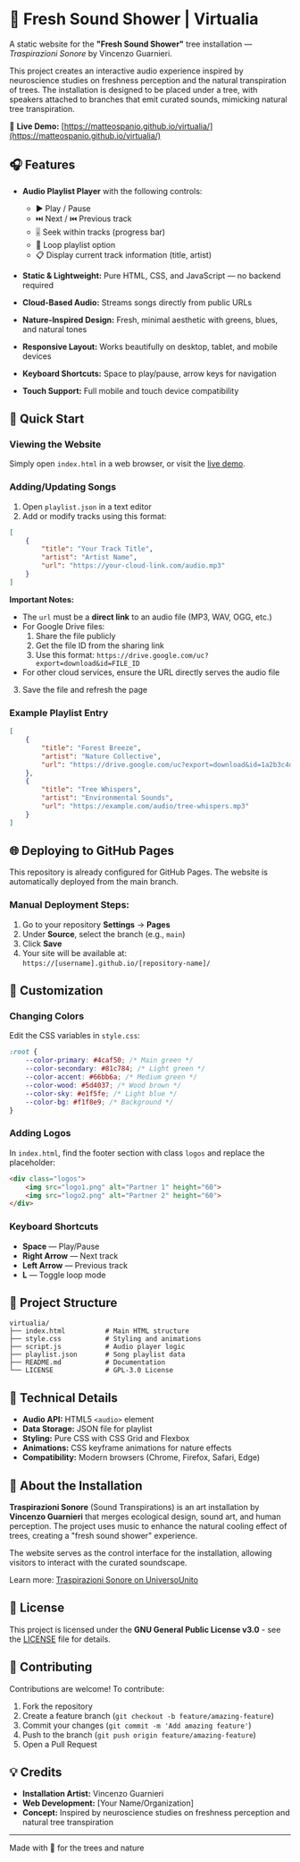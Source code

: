 # 🌿 Fresh Sound Shower | Virtualia

A static website for the **"Fresh Sound Shower"** tree installation — *Traspirazioni Sonore* by Vincenzo Guarnieri.

This project creates an interactive audio experience inspired by neuroscience studies on freshness perception and the natural transpiration of trees. The installation is designed to be placed under a tree, with speakers attached to branches that emit curated sounds, mimicking natural tree transpiration.

🔗 **Live Demo:** [https://matteospanio.github.io/virtualia/](https://matteospanio.github.io/virtualia/)

## 🎧 Features

- **Audio Playlist Player** with the following controls:
  - ▶️ Play / Pause
  - ⏭️ Next / ⏮️ Previous track
  - 🎚️ Seek within tracks (progress bar)
  - 🔁 Loop playlist option
  - 📋 Display current track information (title, artist)

- **Static & Lightweight:** Pure HTML, CSS, and JavaScript — no backend required
- **Cloud-Based Audio:** Streams songs directly from public URLs
- **Nature-Inspired Design:** Fresh, minimal aesthetic with greens, blues, and natural tones
- **Responsive Layout:** Works beautifully on desktop, tablet, and mobile devices
- **Keyboard Shortcuts:** Space to play/pause, arrow keys for navigation
- **Touch Support:** Full mobile and touch device compatibility

## 🚀 Quick Start

### Viewing the Website

Simply open `index.html` in a web browser, or visit the [live demo](https://matteospanio.github.io/virtualia/).

### Adding/Updating Songs

1. Open `playlist.json` in a text editor
2. Add or modify tracks using this format:

```json
[
    {
        "title": "Your Track Title",
        "artist": "Artist Name",
        "url": "https://your-cloud-link.com/audio.mp3"
    }
]
```

**Important Notes:**
- The `url` must be a **direct link** to an audio file (MP3, WAV, OGG, etc.)
- For Google Drive files:
  1. Share the file publicly
  2. Get the file ID from the sharing link
  3. Use this format: `https://drive.google.com/uc?export=download&id=FILE_ID`
- For other cloud services, ensure the URL directly serves the audio file

3. Save the file and refresh the page

### Example Playlist Entry

```json
[
    {
        "title": "Forest Breeze",
        "artist": "Nature Collective",
        "url": "https://drive.google.com/uc?export=download&id=1a2b3c4d5e6f7g8h9i0j"
    },
    {
        "title": "Tree Whispers",
        "artist": "Environmental Sounds",
        "url": "https://example.com/audio/tree-whispers.mp3"
    }
]
```

## 🌐 Deploying to GitHub Pages

This repository is already configured for GitHub Pages. The website is automatically deployed from the main branch.

### Manual Deployment Steps:

1. Go to your repository **Settings** → **Pages**
2. Under **Source**, select the branch (e.g., `main`)
3. Click **Save**
4. Your site will be available at: `https://[username].github.io/[repository-name]/`

## 🎨 Customization

### Changing Colors

Edit the CSS variables in `style.css`:

```css
:root {
    --color-primary: #4caf50; /* Main green */
    --color-secondary: #81c784; /* Light green */
    --color-accent: #66bb6a; /* Medium green */
    --color-wood: #5d4037; /* Wood brown */
    --color-sky: #e1f5fe; /* Light blue */
    --color-bg: #f1f8e9; /* Background */
}
```

### Adding Logos

In `index.html`, find the footer section with class `logos` and replace the placeholder:

```html
<div class="logos">
    <img src="logo1.png" alt="Partner 1" height="60">
    <img src="logo2.png" alt="Partner 2" height="60">
</div>
```

### Keyboard Shortcuts

- **Space** — Play/Pause
- **Right Arrow** — Next track
- **Left Arrow** — Previous track
- **L** — Toggle loop mode

## 📁 Project Structure

```
virtualia/
├── index.html          # Main HTML structure
├── style.css           # Styling and animations
├── script.js           # Audio player logic
├── playlist.json       # Song playlist data
├── README.md           # Documentation
└── LICENSE             # GPL-3.0 License
```

## 🔧 Technical Details

- **Audio API:** HTML5 `<audio>` element
- **Data Storage:** JSON file for playlist
- **Styling:** Pure CSS with CSS Grid and Flexbox
- **Animations:** CSS keyframe animations for nature effects
- **Compatibility:** Modern browsers (Chrome, Firefox, Safari, Edge)

## 🌱 About the Installation

**Traspirazioni Sonore** (Sound Transpirations) is an art installation by **Vincenzo Guarnieri** that merges ecological design, sound art, and human perception. The project uses music to enhance the natural cooling effect of trees, creating a "fresh sound shower" experience.

The website serves as the control interface for the installation, allowing visitors to interact with the curated soundscape.

Learn more: [Traspirazioni Sonore on UniversoUnito](https://universounito.it/evento/traspirazioni-sonore-installazione-di-vincenzo-guarnieri/)

## 📄 License

This project is licensed under the **GNU General Public License v3.0** - see the [LICENSE](LICENSE) file for details.

## 🤝 Contributing

Contributions are welcome! To contribute:

1. Fork the repository
2. Create a feature branch (`git checkout -b feature/amazing-feature`)
3. Commit your changes (`git commit -m 'Add amazing feature'`)
4. Push to the branch (`git push origin feature/amazing-feature`)
5. Open a Pull Request

## 💡 Credits

- **Installation Artist:** Vincenzo Guarnieri
- **Web Development:** [Your Name/Organization]
- **Concept:** Inspired by neuroscience studies on freshness perception and natural tree transpiration

---

Made with 🌿 for the trees and nature
